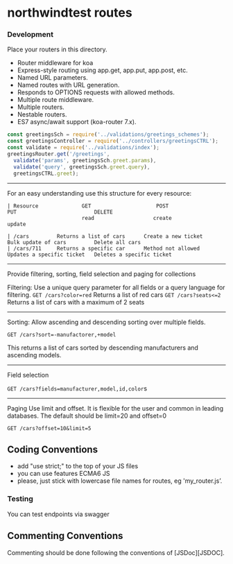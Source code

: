 
# northwindtest routes #


### Development ###

Place your routers in this directory.

* Router middleware for koa
* Express-style routing using app.get, app.put, app.post, etc.
* Named URL parameters.
* Named routes with URL generation.
* Responds to OPTIONS requests with allowed methods.
* Multiple route middleware.
* Multiple routers.
* Nestable routers.
* ES7 async/await support (koa-router 7.x).


```javascript
const greetingsSch = require('../validations/greetings_schemes');
const greetingsController = require('../controllers/greetingsCTRL');
const validate = require('../validations/index');
greetingsRouter.get('/greetings',
  validate('params', greetingsSch.greet.params),
  validate('query', greetingsSch.greet.query),
  greetingsCTRL.greet);

```

--------------------------------------------------------
For an easy understanding use this structure for every resource:

    | Resource              GET                     POST                    PUT                         DELETE
                            read                   create                  update

    | /cars         Returns a list of cars 	    Create a new ticket 	Bulk update of cars 	    Delete all cars
    | /cars/711 	Returns a specific car 	    Method not allowed  	Updates a specific ticket 	Deletes a specific ticket


--------------------------------------------------------
Provide filtering, sorting, field selection and paging for collections

Filtering:
Use a unique query parameter for all fields or a query language for filtering.
`GET /cars?color=red` Returns a list of red cars
`GET /cars?seats<=2`  Returns a list of cars with a maximum of 2 seats

--------------------------------------------------------

Sorting:
Allow ascending and descending sorting over multiple fields.

`GET /cars?sort=-manufactorer,+model`

This returns a list of cars sorted by descending manufacturers and ascending models.

--------------------------------------------------------

Field selection

`GET /cars?fields=manufacturer,model,id,color`s

--------------------------------------------------------

Paging
Use limit and offset. It is flexible for the user and common in leading databases. The default should be limit=20 and offset=0

`GET /cars?offset=10&limit=5`

## Coding Conventions ##

* add "use strict;" to the top of your JS files
* you can use features ECMA6 JS
* please, just stick with lowercase file names for routes, eg 'my_router.js’.

### Testing ###

You can test endpoints via swagger


## Commenting Conventions ##

Commenting should be done following the conventions of [JSDoc][JSDOC]. 

